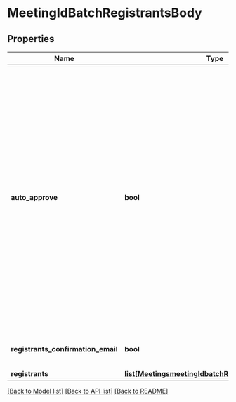 # MeetingIdBatchRegistrantsBody

## Properties
Name | Type | Description | Notes
------------ | ------------- | ------------- | -------------
**auto_approve** | **bool** | If a meeting was scheduled with approval_type &#x60;1&#x60; (manual approval), but you would like to automatically approve the registrants that are added via this API, you can set the value of this field to &#x60;true&#x60;.   You **cannot** use this field to change approval setting for a meeting  that was originally scheduled with approval_type &#x60;0&#x60; (automatic approval). | [optional] 
**registrants_confirmation_email** | **bool** | Send confirmation Email to Registrants | [optional] 
**registrants** | [**list[MeetingsmeetingIdbatchRegistrantsRegistrants]**](MeetingsmeetingIdbatchRegistrantsRegistrants.md) |  | [optional] 

[[Back to Model list]](../README.md#documentation-for-models) [[Back to API list]](../README.md#documentation-for-api-endpoints) [[Back to README]](../README.md)

